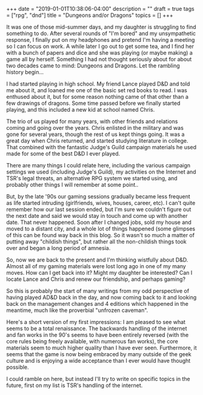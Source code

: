+++
date = "2019-01-01T10:38:06-04:00"
description = ""
draft = true
tags = ["rpg", "dnd"]
title = "Dungeons and/or Dragons"
topics = []
+++

It was one of those mid-summer days, and my daughter is struggling to find something to do.  After several rounds of "I'm bored" and my unsympathetic response, I finally put on my headphones and pretend I'm having a meeting so I can focus on work.  A while later I go out to get some tea, and I find her with a bunch of papers and dice and she was playing (or maybe making) a game all by herself.  Something I had not thought seriously about for about two decades came to mind:  Dungeons and Dragons.  Let the rambling history begin...

I had started playing in high school.  My friend Lance played D&D and told me about it, and loaned me one of the basic set red books to read.  I was enthused about it, but for some reason nothing came of that other than a few drawings of dragons.  Some time passed before we finally started playing, and this included a new kid at school named Chris.

The trio of us played for many years, with other friends and relations coming and going over the years.  Chris enlisted in the military and was gone for several years, though the rest of us kept things going.  It was a great day when Chris returned, and started studying literature in college.  That combined with the fantastic Judge's Guild campaign materials he used made for some of the best D&D I ever played.

There are many things I could relate here, including the various campaign settings we used (including Judge's Guild), my activities on the Internet
and TSR's legal threats, an alternative RPG system we started using,
and probably other things I will remember at some point..

But, by the late '90s our gaming sessions gradually became less frequent as life started intruding (girlfriends, wives, houses, career, etc).  I can't quite remember how our last session ended, but I'm sure we couldn't figure out the next date and said we would stay in touch and come up with another date.  That never happened.  Soon after I changed jobs, sold my house and moved to a distant city, and a whole lot of things happened (some glimpses of this can be found way back in this blog.  So it wasn't so much a matter of putting away "childish things", but rather all the non-childish things took over and began a long period of amnesia.

So, now we are back to the present and I'm thinking wistfully about D&D.  Almost all of my gaming materials were lost long ago in one of my many moves.  How can I get back into it?  Might my daughter be interested?  Can I locate Lance and Chris and renew our friendship, and perhaps gaming?

So this is probably the start of many writings from my odd perspective of having played AD&D back in the day, and now coming back to it and looking back on the management changes and 4 editions which happened in the meantime, much like the proverbial "unfrozen caveman".

Here's a short version of my first impressions:  I am pleased to see what seems to be a total renaissance.  The backwards handling of the internet and fan works in the 90's seems to have been entirely reversed (with the core rules being freely available, with numerous fan works), the core materials seem to much higher quality than I have ever seen.  Furthermore, it seems that the game is now being embraced by many outside of the geek culture and is enjoying a wide acceptance than I ever would have thought possible.

I could ramble on here, but instead I'll try to write on specific topics in the future, first on my list is TSR's handling of the internet.


